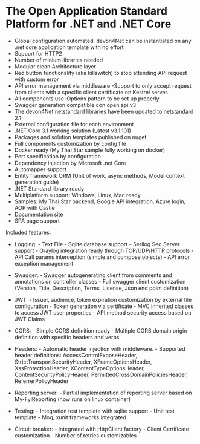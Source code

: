 # The Open Application Standard Platform for .NET and .NET Core

- Global configuration automated. devon4Net can be instantiated on any .net core application template with no effort
- Support for HTTP2
- Number of minium libraries needed
- Modular clean Architecture layer
- Red button functionality (aka killswitch) to stop attending API request with custom error
- API error management via middleware
-Support to only accept request from clients with a specific client certificate on Kestrel server.
- All components use IOptions pattern to be set up properly
- Swagger generation compatible con open api v3
- The devon4Net netstandard libraries have been updated to netstandard 2.1
- External configuration file for each environment
- .NET Core 3.1 working solution (Latest v3.1.101)
- Packages and solution templates published on nuget
- Full components customization by config file
- Docker ready (My Thai Star sample fully working on docker)
- Port specification by configuration
- Dependency injection by Microsoft .net Core
- Automapper support
- Entity framework ORM (Unit of work, async methods, Model context generation guide)
- .NET Standard library ready
- Multiplatform support: Windows, Linux, Mac ready
- Samples: My Thai Star backend, Google API integration, Azure login, AOP with Castle
- Documentation site
- SPA page support

Included features:

- Logging:
              - Text File
              - Sqlite database support
              - Serilog Seq Server support
              - Graylog integration ready through TCP/UDP/HTTP protocols
              - API Call params interception (simple and compose objects)
              - API error exception management

- Swagger:
              - Swagger autogenerating client from comments and annotations on controller classes
              - Full swagger client customization (Version, Title, Description, Terms, License, Json end point definition)

- JWT:
              - Issuer, audience, token expiration customization by external file configuration
              - Token generation via certificate
              - MVC inherited classes to access JWT user properties
              - API method security access based on JWT Claims

- CORS:
              - Simple CORS definition ready
              - Multiple CORS domain origin definition with specific headers and verbs

- Headers:
              - Automatic header injection with middleware.
              - Supported header definitions: AccessControlExposeHeader, StrictTransportSecurityHeader, XFrameOptionsHeader, XssProtectionHeader, XContentTypeOptionsHeader, ContentSecurityPolicyHeader, PermittedCrossDomainPoliciesHeader, ReferrerPolicyHeader

- Reporting server:
              - Partial implementation of reporting server based on My-FyiReporting (now runs on linux container)

- Testing:
              - Integration test template with sqlite support
              - Unit test template
              - Moq, xunit frameworks integrated

- Circuit breaker:
              - Integrated with HttpClient factory
              - Client Certificate customization
              - Number of retries customizables
